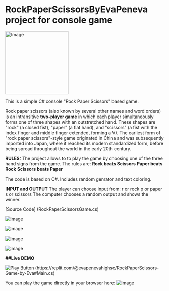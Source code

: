 # RockPaperScissorsByEvaPeneva project for console game

<img alt="Image" width="200px" src="https://static.vecteezy.com/system/resources/thumbnails/000/690/792/small/rock-paper-scissors-hand-icons.jpg" />

This is a simple C# console "Rock Paper Scissors" based game.


Rock paper scissors (also known by several other names and word orders) is an intransitive **two-player game** in which each player simultaneously forms one of three shapes with an outstretched hand. These shapes are "rock" (a closed fist), "paper" (a flat hand), and "scissors" (a fist with the index finger and middle finger extended, forming a V). The earliest form of "rock paper scissors"-style game originated in China and was subsequently imported into Japan, where it reached its modern standardized form, before being spread throughout the world in the early 20th century.

**RULES:**
The project allows to to play the game by choosing one of the three hand signs from the game. 
The rules are:
**Rock beats Scissors**
**Paper beats Rock**
**Scissors beats Paper**

The code is based on C#. Includes random genrator and text coloring.

**INPUT and OUTPUT**
The player can choose input from:
r or rock
p or paper
s or scissors
The computer chooses a random output and shows the winner.

[Source Code] (RockPaperScissorsGame.cs)


![image](https://github.com/user-attachments/assets/d504a1de-cbd9-45f4-a744-481c206e95b2)

![image](https://github.com/user-attachments/assets/e6fe98ae-4359-47f3-8539-4f160f85a448)

![image](https://github.com/user-attachments/assets/4ef5be97-4201-44d1-a482-42c8de475001)


![image](https://github.com/user-attachments/assets/564ad20b-0ef1-4c78-bd75-bb03b7ce643f)


**##Live DEMO**

<img alt="Play Button" src="https://cdn-icons-png.flaticon.com/512/3686/3686899.png" />
(https://replit.com/@evapenevahighsc/RockPaperScissors-Game-by-Eva#Main.cs)

You can play the game directly in your browser here:
![image](https://github.com/user-attachments/assets/48b292b9-a97b-40e7-9df2-19e94e52910d)







